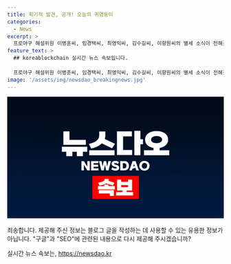 ```yaml
---
title: 획기적 발견, 공개! 오늘의 귀염둥이
categories:
  - News
excerpt: >
  프로야구 해설위원 이병훈씨, 임경택씨, 최영익씨, 김수길씨, 이향원씨의 별세 소식이 전해졌다. 이병훈씨는 백영미씨의 남편, 청하 강호씨의 부친으로 오전 9시께 수원 성빈센트병원에서 별세하였고, 임경택씨는 김경자씨의 남편, 서영씨의 부친으로 오전 9시20분 서울대병원에서 별세했다. 또한 최영익씨, 김수길씨, 이향원씨의 모습도 참석자들에게 알림을 받았다. (개별 연락처는 기사 참고)
feature_text: >
  ## koreablockchain 실시간 뉴스 속보입니다.

  프로야구 해설위원 이병훈씨, 임경택씨, 최영익씨, 김수길씨, 이향원씨의 별세 소식이 전해졌다. 이병훈씨는 백영미씨의 남편, 청하 강호씨의 부친으로 오전 9시께 수원 성빈센트병원에서 별세하였고, 임경택씨는 김경자씨의 남편, 서영씨의 부친으로 오전 9시20분 서울대병원에서 별세했다. 또한 최영익씨, 김수길씨, 이향원씨의 모습도 참석자들에게 알림을 받았다. (개별 연락처는 기사 참고)
image: '/assets/img/newsdao_breakingnews.jpg'
---
```


<p><img src="/assets/img/newsdao_breakingnews.jpg" alt="koreablockchain 속보" /></p>

<p>죄송합니다. 제공해 주신 정보는 블로그 글을 작성하는 데 사용할 수 있는 유용한 정보가 아닙니다. "구글"과 "SEO"에 관련된 내용으로 다시 제공해 주시겠습니까?</p>
실시간 뉴스 속보는, <a href="https://newsdao.kr" rel="dofollow">https://newsdao.kr</a>


